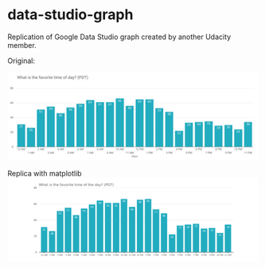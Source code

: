 # data-studio-graph
Replication of Google Data Studio graph created by another Udacity member.

Original:

![Google-Data-Studio-Original](https://github.com/hornlaszlomark/data-studio-graph/blob/master/google-time.jpeg)

Replica with matplotlib
![Google-Data-Studio-Original](https://github.com/hornlaszlomark/data-studio-graph/blob/master/uda_time.png)
